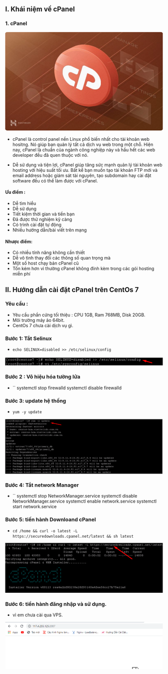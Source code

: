 ## I. Khái niệm về cPanel 
### 1. cPanel 
<img src="img/cp1.png">

- cPanel là control panel nền Linux phổ biến nhất cho tài khoản web hositng. Nó giúp bạn quản lý tất cả dịch vụ web trong một chỗ. Hiện nay, cPanel là chuẩn của ngành công nghiệp này và hầu hết các web developer đều đã quen thuộc với nó.

- Dễ sử dụng và tiện lợi, cPanel giúp tăng sức mạnh quản lý tài khoản web hosting với hiệu suất tối ưu. Bất kể bạn muốn tạo tài khoản FTP mới và email address hoặc giám sát tài nguyên, tạo subdomain hay cài đặt software đều có thể làm được với cPanel.

#### Ưu điểm :
- Dễ tìm hiểu
- Dễ sử dụng
- Tiết kiệm thời gian và tiền bạn
- Đã được thử nghiệm kỹ càng
- Có trình cài đặt tự động
- Nhiều hướng dẫn/bài viết trên mạng

#### Nhược điểm:
- Có nhiều tính năng không cần thiết
- Dễ vô tình thay đổi các thông số quan trọng mà
- Một số host chạy bản cPanel cũ
- Tốn kém hơn vì thường cPanel không đính kèm trong các gói hosting miễn phí

## II. Hướng dẫn cài đặt cPanel trên CentOs 7 
### Yêu cầu : 
- Yêu cầu phần cứng tối thiệu : CPU 1GB, Ram 768MB, Disk 20GB.
- Môi trường máy ảo 64bit.
- CentOs 7 chưa cài dịch vụ gì.

### Bước 1: Tắt Selinux
- `echo SELINUX=disabled >> /etc/selinux/config`
<img src="img/cp2.png">

### Bước 2 : Vô hiệu hóa tường lửa
- `` 
    systemctl stop firewalld
    systemctl disable firewalld

### Bước 3: update hệ thống 
- `yum -y update`
<img src="img/cp3.png">

### Bước 4: Tắt network Manager
- ``
    systemctl stop NetworkManager.service
    systemctl disable NetworkManager.service
    systemctl enable network.service
    systemctl start network.service


### Bước 5: tiến hành Downloand cPanel
- `cd /home && curl -o latest -L https://securedownloads.cpanel.net/latest && sh latest`

<img src="img/cp4.png">

### Bước 6: tiền hành đăng nhập và sử dụng.
- vì em chưa cài qua VPS.

<img src="img/cp5.png">
